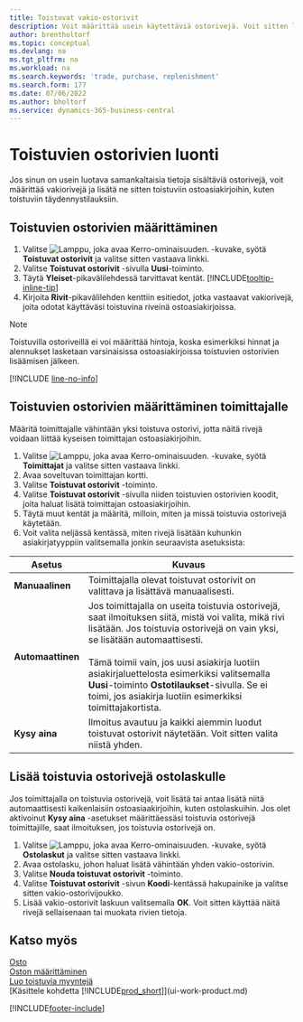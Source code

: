 ```yaml
---
title: Toistuvat vakio-ostorivit
description: Voit määrittää usein käytettäviä ostorivejä. Voit sitten lisätä ne ostoasiakirjoihin ja täyttää tällä tavoin vakiotiedot nopeasti.
author: brentholtorf
ms.topic: conceptual
ms.devlang: na
ms.tgt_pltfrm: na
ms.workload: na
ms.search.keywords: 'trade, purchase, replenishment'
ms.search.form: 177
ms.date: 07/06/2022
ms.author: bholtorf
ms.service: dynamics-365-business-central
---
```

# Toistuvien ostorivien luonti

Jos sinun on usein luotava samankaltaisia tietoja sisältäviä ostorivejä, voit määrittää vakiorivejä ja lisätä ne sitten toistuviin ostoasiakirjoihin, kuten toistuviin täydennystilauksiin.

## Toistuvien ostorivien määrittäminen

1. Valitse ![Lamppu, joka avaa Kerro-ominaisuuden.](media/ui-search/search_small.png "Kerro, mitä haluat tehdä") -kuvake, syötä **Toistuvat ostorivit** ja valitse sitten vastaava linkki.
2. Valitse **Toistuvat ostorivit** -sivulla **Uusi**-toiminto.
3. Täytä **Yleiset**-pikavälilehdessä tarvittavat kentät. [!INCLUDE[tooltip-inline-tip](includes/tooltip-inline-tip_md.md)]
4. Kirjoita **Rivit**-pikavälilehden kenttiin esitiedot, jotka vastaavat vakiorivejä, joita odotat käyttäväsi toistuvina riveinä ostoasiakirjoissa.

> [!NOTE]
> Toistuvilla ostoriveillä ei voi määrittää hintoja, koska esimerkiksi hinnat ja alennukset lasketaan varsinaisissa ostoasiakirjoissa toistuvien ostorivien lisäämisen jälkeen.

[!INCLUDE [line-no-info](includes/line-no-info.md)]

## Toistuvien ostorivien määrittäminen toimittajalle

Määritä toimittajalle vähintään yksi toistuva ostorivi, jotta näitä rivejä voidaan liittää kyseisen toimittajan ostoasiakirjoihin.

1. Valitse ![Lamppu, joka avaa Kerro-ominaisuuden.](media/ui-search/search_small.png "Kerro, mitä haluat tehdä") -kuvake, syötä **Toimittajat** ja valitse sitten vastaava linkki.
2. Avaa soveltuvan toimittajan kortti.
3. Valitse **Toistuvat ostorivit** -toiminto.
4. Valitse **Toistuvat ostorivit** -sivulla niiden toistuvien ostorivien koodit, joita haluat lisätä toimittajan ostoasiakirjoihin.
5. Täytä muut kentät ja määritä, milloin, miten ja missä toistuvia ostorivejä käytetään.
6. Voit valita neljässä kentässä, miten rivejä lisätään kuhunkin asiakirjatyyppiin valitsemalla jonkin seuraavista asetuksista:

|Asetus|Kuvaus|
|------|-----------|
|**Manuaalinen**|Toimittajalla olevat toistuvat ostorivit on valittava ja lisättävä manuaalisesti.|
|**Automaattinen**|Jos toimittajalla on useita toistuvia ostorivejä, saat ilmoituksen siitä, mistä voi valita, mikä rivi lisätään. Jos toistuvia ostorivejä on vain yksi, se lisätään automaattisesti.<br /><br />Tämä toimii vain, jos uusi asiakirja luotiin asiakirjaluettelosta esimerkiksi valitsemalla **Uusi**-toiminto **Ostotilaukset**-sivulla. Se ei toimi, jos asiakirja luotiin esimerkiksi toimittajakortista.|
|**Kysy aina**|Ilmoitus avautuu ja kaikki aiemmin luodut toistuvat ostorivit näytetään. Voit sitten valita niistä yhden.

## Lisää toistuvia ostorivejä ostolaskulle

Jos toimittajalla on toistuvia ostorivejä, voit lisätä tai antaa lisätä niitä automaattisesti kaikenlaisiin ostoasiaakirjoihin, kuten ostolaskuihin. Jos olet aktivoinut **Kysy aina** -asetukset määrittäessäsi toistuvia ostorivejä toimittajille, saat ilmoituksen, jos toistuvia ostorivejä on.

1. Valitse ![Lamppu, joka avaa Kerro-ominaisuuden.](media/ui-search/search_small.png "Kerro, mitä haluat tehdä") -kuvake, syötä **Ostolaskut** ja valitse sitten vastaava linkki.
2. Avaa ostolasku, johon haluat lisätä vähintään yhden vakio-ostorivin.
3. Valitse **Nouda toistuvat ostorivit** -toiminto.
4. Valitse **Toistuvat ostorivit** -sivun **Koodi**-kentässä hakupainike ja valitse sitten vakio-ostorivijoukko.
5. Lisää vakio-ostorivit laskuun valitsemalla **OK**. Voit sitten käyttää näitä rivejä sellaisenaan tai muokata rivien tietoja.

## Katso myös

[Osto](purchasing-manage-purchasing.md)  
[Oston määrittäminen](purchasing-setup-purchasing.md)  
[Luo toistuvia myyntejä](sales-how-work-standard-lines.md)  
[Käsittele kohdetta [!INCLUDE[prod_short](includes/prod_short.md)]](ui-work-product.md)  

[!INCLUDE[footer-include](includes/footer-banner.md)]